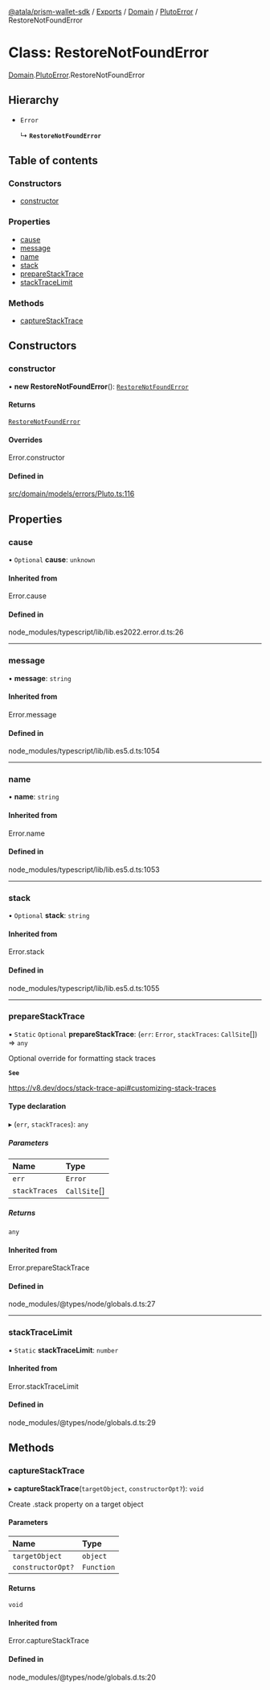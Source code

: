 [@atala/prism-wallet-sdk](../README.md) / [Exports](../modules.md) / [Domain](../modules/Domain.md) / [PlutoError](../modules/Domain.PlutoError.md) / RestoreNotFoundError

# Class: RestoreNotFoundError

[Domain](../modules/Domain.md).[PlutoError](../modules/Domain.PlutoError.md).RestoreNotFoundError

## Hierarchy

- `Error`

  ↳ **`RestoreNotFoundError`**

## Table of contents

### Constructors

- [constructor](Domain.PlutoError.RestoreNotFoundError.md#constructor)

### Properties

- [cause](Domain.PlutoError.RestoreNotFoundError.md#cause)
- [message](Domain.PlutoError.RestoreNotFoundError.md#message)
- [name](Domain.PlutoError.RestoreNotFoundError.md#name)
- [stack](Domain.PlutoError.RestoreNotFoundError.md#stack)
- [prepareStackTrace](Domain.PlutoError.RestoreNotFoundError.md#preparestacktrace)
- [stackTraceLimit](Domain.PlutoError.RestoreNotFoundError.md#stacktracelimit)

### Methods

- [captureStackTrace](Domain.PlutoError.RestoreNotFoundError.md#capturestacktrace)

## Constructors

### constructor

• **new RestoreNotFoundError**(): [`RestoreNotFoundError`](Domain.PlutoError.RestoreNotFoundError.md)

#### Returns

[`RestoreNotFoundError`](Domain.PlutoError.RestoreNotFoundError.md)

#### Overrides

Error.constructor

#### Defined in

[src/domain/models/errors/Pluto.ts:116](https://github.com/hyperledger/identus-edge-agent-sdk-ts/blob/c632f0efed4b3d905476bd3d4312ebd50a8d0a12/src/domain/models/errors/Pluto.ts#L116)

## Properties

### cause

• `Optional` **cause**: `unknown`

#### Inherited from

Error.cause

#### Defined in

node_modules/typescript/lib/lib.es2022.error.d.ts:26

___

### message

• **message**: `string`

#### Inherited from

Error.message

#### Defined in

node_modules/typescript/lib/lib.es5.d.ts:1054

___

### name

• **name**: `string`

#### Inherited from

Error.name

#### Defined in

node_modules/typescript/lib/lib.es5.d.ts:1053

___

### stack

• `Optional` **stack**: `string`

#### Inherited from

Error.stack

#### Defined in

node_modules/typescript/lib/lib.es5.d.ts:1055

___

### prepareStackTrace

▪ `Static` `Optional` **prepareStackTrace**: (`err`: `Error`, `stackTraces`: `CallSite`[]) => `any`

Optional override for formatting stack traces

**`See`**

https://v8.dev/docs/stack-trace-api#customizing-stack-traces

#### Type declaration

▸ (`err`, `stackTraces`): `any`

##### Parameters

| Name | Type |
| :------ | :------ |
| `err` | `Error` |
| `stackTraces` | `CallSite`[] |

##### Returns

`any`

#### Inherited from

Error.prepareStackTrace

#### Defined in

node_modules/@types/node/globals.d.ts:27

___

### stackTraceLimit

▪ `Static` **stackTraceLimit**: `number`

#### Inherited from

Error.stackTraceLimit

#### Defined in

node_modules/@types/node/globals.d.ts:29

## Methods

### captureStackTrace

▸ **captureStackTrace**(`targetObject`, `constructorOpt?`): `void`

Create .stack property on a target object

#### Parameters

| Name | Type |
| :------ | :------ |
| `targetObject` | `object` |
| `constructorOpt?` | `Function` |

#### Returns

`void`

#### Inherited from

Error.captureStackTrace

#### Defined in

node_modules/@types/node/globals.d.ts:20
